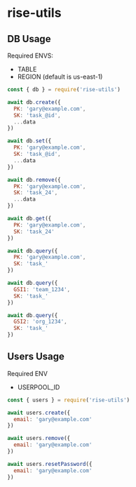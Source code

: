 # rise-utils

## DB Usage

Required ENVS:

- TABLE
- REGION (default is us-east-1)

```js
const { db } = require('rise-utils')

await db.create({
  PK: 'gary@example.com',
  SK: 'task_@id',
  ...data
})

await db.set({
  PK: 'gary@example.com',
  SK: 'task_@id',
  ...data
})

await db.remove({
  PK: 'gary@example.com',
  SK: 'task_24',
  ...data
})

await db.get({
  PK: 'gary@example.com',
  SK: 'task_24'
})

await db.query({
  PK: 'gary@example.com',
  SK: 'task_'
})

await db.query({
  GSI1: 'team_1234',
  SK: 'task_'
})

await db.query({
  GSI2: 'org_1234',
  SK: 'task_'
})
```

## Users Usage

Required ENV

- USERPOOL_ID

```js
const { users } = require('rise-utils')

await users.create({
  email: 'gary@example.com'
})

await users.remove({
  email: 'gary@example.com'
})

await users.resetPassword({
  email: 'gary@example.com'
})
```
